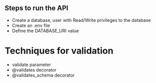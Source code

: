 ## Steps to run the API
- Create a database, user with Read/Write privileges to the database
- Create an .env file
- Define the DATABASE_URI value

# Techniques for validation
- validate parameter
- @validates decorator
- @validates_schema decorator